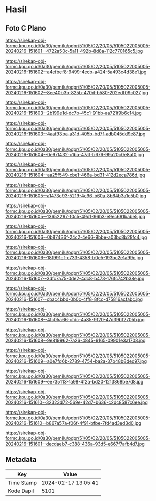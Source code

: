 # Hasil

## Foto C Plano

https://sirekap-obj-formc.kpu.go.id/0a30/pemilu/pdpr/51/05/02/20/05/5105022005005-20240216-151601--4722a50c-5a11-492b-8d8a-112c770165c5.jpg

https://sirekap-obj-formc.kpu.go.id/0a30/pemilu/pdpr/51/05/02/20/05/5105022005005-20240216-151602--a4efbef8-9499-4ecb-a424-5a493c4d38e1.jpg

https://sirekap-obj-formc.kpu.go.id/0a30/pemilu/pdpr/51/05/02/20/05/5105022005005-20240216-151602--8ee40b3b-825b-470d-b580-202edf09c027.jpg

https://sirekap-obj-formc.kpu.go.id/0a30/pemilu/pdpr/51/05/02/20/05/5105022005005-20240216-151603--2b199e1d-dc7b-45c1-91bb-aa721f9b6c14.jpg

https://sirekap-obj-formc.kpu.go.id/0a30/pemilu/pdpr/51/05/02/20/05/5105022005005-20240216-151603--4aaf93ba-a31d-405b-bd7f-adb045dd9e87.jpg

https://sirekap-obj-formc.kpu.go.id/0a30/pemilu/pdpr/51/05/02/20/05/5105022005005-20240216-151604--0e97f432-c1ba-47a1-b676-99a20c0e8af0.jpg

https://sirekap-obj-formc.kpu.go.id/0a30/pemilu/pdpr/51/05/02/20/05/5105022005005-20240216-151604--aa25f549-cbe1-466a-bd31-412d2eca786d.jpg

https://sirekap-obj-formc.kpu.go.id/0a30/pemilu/pdpr/51/05/02/20/05/5105022005005-20240216-151605--a1473c93-5219-4c96-b60a-8b64b3a1c5b0.jpg

https://sirekap-obj-formc.kpu.go.id/0a30/pemilu/pdpr/51/05/02/20/05/5105022005005-20240216-151605--13652297-f0c5-49d1-96b3-e9ec691babe5.jpg

https://sirekap-obj-formc.kpu.go.id/0a30/pemilu/pdpr/51/05/02/20/05/5105022005005-20240216-151606--0b87436f-24c2-4e66-9bbe-a03bc8b28fc4.jpg

https://sirekap-obj-formc.kpu.go.id/0a30/pemilu/pdpr/51/05/02/20/05/5105022005005-20240216-151606--18f991cf-c733-4358-b0e5-193bc2e1a99c.jpg

https://sirekap-obj-formc.kpu.go.id/0a30/pemilu/pdpr/51/05/02/20/05/5105022005005-20240216-151607--3dfc7a75-0de2-4dc8-b473-176fc742b38e.jpg

https://sirekap-obj-formc.kpu.go.id/0a30/pemilu/pdpr/51/05/02/20/05/5105022005005-20240216-151607--cbac4bbd-0b0c-4ff8-8fcc-d75816acfabc.jpg

https://sirekap-obj-formc.kpu.go.id/0a30/pemilu/pdpr/51/05/02/20/05/5105022005005-20240216-151608--4fc05a66-cfdc-4a85-9f20-47d39b12705b.jpg

https://sirekap-obj-formc.kpu.go.id/0a30/pemilu/pdpr/51/05/02/20/05/5105022005005-20240216-151608--9e819962-7a26-4845-9165-09901e3a1708.jpg

https://sirekap-obj-formc.kpu.go.id/0a30/pemilu/pdpr/51/05/02/20/05/5105022005005-20240216-151609--a0e7fd6b-2789-4754-ba2a-37b48b8ded97.jpg

https://sirekap-obj-formc.kpu.go.id/0a30/pemilu/pdpr/51/05/02/20/05/5105022005005-20240216-151609--ee735113-1a98-4f2a-bd20-1213868be7d8.jpg

https://sirekap-obj-formc.kpu.go.id/0a30/pemilu/pdpr/51/05/02/20/05/5105022005005-20240216-151610--32323d72-569e-42d7-b636-c2dc8587c6ee.jpg

https://sirekap-obj-formc.kpu.go.id/0a30/pemilu/pdpr/51/05/02/20/05/5105022005005-20240216-151610--b867a57a-f06f-4f91-bfbe-7fd4ad3ed3d0.jpg

https://sirekap-obj-formc.kpu.go.id/0a30/pemilu/pdpr/51/05/02/20/05/5105022005005-20240216-151601--decdaeb7-c388-436a-93d5-e667f7afb4d7.jpg


## Metadata

| Key        | Value               |
| ---------- | ------------------- |
| Time Stamp | 2024-02-17 13:05:41 |
| Kode Dapil | 5101                |




